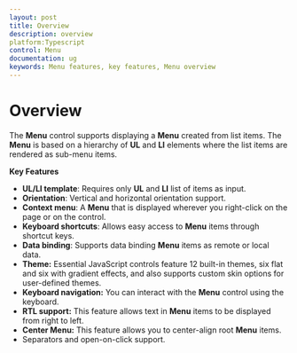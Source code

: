 ```yaml
---
layout: post
title: Overview
description: overview
platform:Typescript
control: Menu
documentation: ug
keywords: Menu features, key features, Menu overview
---
```


# Overview

The **Menu** control supports displaying a **Menu** created from list items. The **Menu** is based on a hierarchy of **UL** and **LI** elements where the list items are rendered as sub-menu items.

**Key Features**

* **UL/LI template**: Requires only **UL** and **LI** list of items as input.
* **Orientation**: Vertical and horizontal orientation support.
* **Context menu**: A **Menu** that is displayed wherever you right-click on the page or on the control.
* **Keyboard shortcuts**: Allows easy access to **Menu** items through shortcut keys.
* **Data binding**: Supports data binding **Menu** items as remote or local data.
* **Theme:** Essential JavaScript controls feature 12 built-in themes, six flat and six with gradient effects, and also supports custom skin options for user-defined themes. 
* **Keyboard navigation:** You can interact with the **Menu** control using the keyboard. 
* **RTL support:** This feature allows text in **Menu** items to be displayed from right to left. 
* **Center Menu:** This feature allows you to center-align root **Menu** items.
* Separators and open-on-click support.